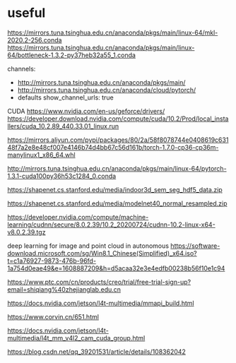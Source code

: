 # useful
https://mirrors.tuna.tsinghua.edu.cn/anaconda/pkgs/main/linux-64/mkl-2020.2-256.conda
https://mirrors.tuna.tsinghua.edu.cn/anaconda/pkgs/main/linux-64/bottleneck-1.3.2-py37heb32a55_1.conda

channels:
  - http://mirrors.tuna.tsinghua.edu.cn/anaconda/pkgs/main/
  - http://mirrors.tuna.tsinghua.edu.cn/anaconda/cloud/pytorch/
  - defaults
show_channel_urls: true

CUDA
https://www.nvidia.com/en-us/geforce/drivers/
https://developer.download.nvidia.com/compute/cuda/10.2/Prod/local_installers/cuda_10.2.89_440.33.01_linux.run



https://mirrors.aliyun.com/pypi/packages/80/2a/58f8078744e0408619c63148f7a2e8e48cf007e4146b74d4bb67c56d161b/torch-1.7.0-cp36-cp36m-manylinux1_x86_64.whl 

http://mirrors.tuna.tsinghua.edu.cn/anaconda/pkgs/main/linux-64/pytorch-1.3.1-cuda100py36h53c1284_0.conda

https://shapenet.cs.stanford.edu/media/indoor3d_sem_seg_hdf5_data.zip

https://shapenet.cs.stanford.edu/media/modelnet40_normal_resampled.zip

https://developer.nvidia.com/compute/machine-learning/cudnn/secure/8.0.2.39/10.2_20200724/cudnn-10.2-linux-x64-v8.0.2.39.tgz


deep learning for image and point cloud  in autonomous
https://software-download.microsoft.com/sg/Win8.1_Chinese(Simplified)_x64.iso?t=c1a76927-9873-476b-96fd-1a754d0eae49&e=1608887209&h=d5acaa32e3e4edfb00238b56f10e1c94

https://www.ptc.com/cn/products/creo/trial/free-trial-sign-up?email=shiqiang%40zhejianglab.edu.cn


https://docs.nvidia.com/jetson/l4t-multimedia/mmapi_build.html


https://www.corvin.cn/651.html

https://docs.nvidia.com/jetson/l4t-multimedia/l4t_mm_v4l2_cam_cuda_group.html


https://blog.csdn.net/qq_39201531/article/details/108362042



